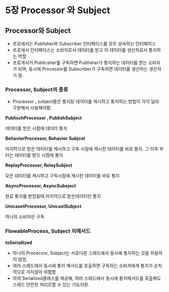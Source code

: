# 5장 Processor 와 Subject
## Processor와 Subject

- 프로세서는 Publisher와 Subscriber 인터페이스를 모두 상속하는 인터페이스
- 프로세서 인터페이스는 소비자로서 데이터를 받고 이 데이터를 생산자로서 통지하는 역할
- 프로게서가 Publicsher를 구독하면 Publisher가 통지하는 데이터를 받는 소비자가 되며, 동시에 Processor를 Subscriber가 구독하면 데이터를 생산하는 생산자가 됨.

### Processor, Subject의 종류

- Processor , subject들은 통지된 데이터를 캐시하고 통지하는 방법이 각각 달라 구분해서 사용해야함.

**PublischProcessor , PublishSubject**

데이터를 받은 시점에 데이터 통지

**BehaviorProcessor, Behavior Subjcet**

마지막으로 받은 데이터를 캐시하고 구독 시점에 캐시한 데이터를 바로 통지. 그 이후 부터는 데이터를 받으 시점에 통지

**ReplayProcessor, RelaySubject**

모든 데이터를 캐시하고 구독시점에 캐시한 데이터를 바로 통지

**AsyncProcessor, AsyncSubeject**

완료 통지를 받았을때 마지막으로 받은데이터만 통지

**UnicasetProcessor, UnicastSubject**

하나의 소비자만 구독

### FlowableProcess, Subject 의메서드

**toSeriallized**

- 하나의 Proceccor, Subject는 서로다른 스레드에서 동시에 통지하는 것을 허용하지 않엄.
- 여러 스레드에서 동시에 통지 메서드를 호출하면 구독하는 소비자에게 통지가 순차적으로 가지않아 위험함
- 하여 Serialized클래스를 제공해, 여러 스레드에서 동시에 통지메서드를 호출해도 스레드 안전한 처리르할 수 있는 기능지원.
